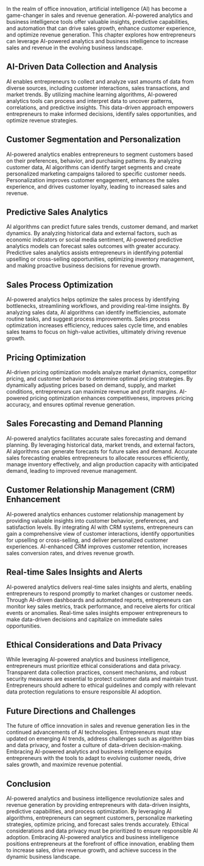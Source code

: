 
In the realm of office innovation, artificial intelligence (AI) has become a game-changer in sales and revenue generation. AI-powered analytics and business intelligence tools offer valuable insights, predictive capabilities, and automation that can drive sales growth, enhance customer experience, and optimize revenue generation. This chapter explores how entrepreneurs can leverage AI-powered analytics and business intelligence to increase sales and revenue in the evolving business landscape.

## AI-Driven Data Collection and Analysis

AI enables entrepreneurs to collect and analyze vast amounts of data from diverse sources, including customer interactions, sales transactions, and market trends. By utilizing machine learning algorithms, AI-powered analytics tools can process and interpret data to uncover patterns, correlations, and predictive insights. This data-driven approach empowers entrepreneurs to make informed decisions, identify sales opportunities, and optimize revenue strategies.

## Customer Segmentation and Personalization

AI-powered analytics enables entrepreneurs to segment customers based on their preferences, behavior, and purchasing patterns. By analyzing customer data, AI algorithms can identify target segments and create personalized marketing campaigns tailored to specific customer needs. Personalization improves customer engagement, enhances the sales experience, and drives customer loyalty, leading to increased sales and revenue.

## Predictive Sales Analytics

AI algorithms can predict future sales trends, customer demand, and market dynamics. By analyzing historical data and external factors, such as economic indicators or social media sentiment, AI-powered predictive analytics models can forecast sales outcomes with greater accuracy. Predictive sales analytics assists entrepreneurs in identifying potential upselling or cross-selling opportunities, optimizing inventory management, and making proactive business decisions for revenue growth.

## Sales Process Optimization

AI-powered analytics helps optimize the sales process by identifying bottlenecks, streamlining workflows, and providing real-time insights. By analyzing sales data, AI algorithms can identify inefficiencies, automate routine tasks, and suggest process improvements. Sales process optimization increases efficiency, reduces sales cycle time, and enables sales teams to focus on high-value activities, ultimately driving revenue growth.

## Pricing Optimization

AI-driven pricing optimization models analyze market dynamics, competitor pricing, and customer behavior to determine optimal pricing strategies. By dynamically adjusting prices based on demand, supply, and market conditions, entrepreneurs can maximize revenue and profit margins. AI-powered pricing optimization enhances competitiveness, improves pricing accuracy, and ensures optimal revenue generation.

## Sales Forecasting and Demand Planning

AI-powered analytics facilitates accurate sales forecasting and demand planning. By leveraging historical data, market trends, and external factors, AI algorithms can generate forecasts for future sales and demand. Accurate sales forecasting enables entrepreneurs to allocate resources efficiently, manage inventory effectively, and align production capacity with anticipated demand, leading to improved revenue management.

## Customer Relationship Management (CRM) Enhancement

AI-powered analytics enhances customer relationship management by providing valuable insights into customer behavior, preferences, and satisfaction levels. By integrating AI with CRM systems, entrepreneurs can gain a comprehensive view of customer interactions, identify opportunities for upselling or cross-selling, and deliver personalized customer experiences. AI-enhanced CRM improves customer retention, increases sales conversion rates, and drives revenue growth.

## Real-time Sales Insights and Alerts

AI-powered analytics delivers real-time sales insights and alerts, enabling entrepreneurs to respond promptly to market changes or customer needs. Through AI-driven dashboards and automated reports, entrepreneurs can monitor key sales metrics, track performance, and receive alerts for critical events or anomalies. Real-time sales insights empower entrepreneurs to make data-driven decisions and capitalize on immediate sales opportunities.

## Ethical Considerations and Data Privacy

While leveraging AI-powered analytics and business intelligence, entrepreneurs must prioritize ethical considerations and data privacy. Transparent data collection practices, consent mechanisms, and robust security measures are essential to protect customer data and maintain trust. Entrepreneurs should adhere to ethical guidelines and comply with relevant data protection regulations to ensure responsible AI adoption.

## Future Directions and Challenges

The future of office innovation in sales and revenue generation lies in the continued advancements of AI technologies. Entrepreneurs must stay updated on emerging AI trends, address challenges such as algorithm bias and data privacy, and foster a culture of data-driven decision-making. Embracing AI-powered analytics and business intelligence equips entrepreneurs with the tools to adapt to evolving customer needs, drive sales growth, and maximize revenue potential.

## Conclusion

AI-powered analytics and business intelligence revolutionize sales and revenue generation by providing entrepreneurs with data-driven insights, predictive capabilities, and process optimization. By leveraging AI algorithms, entrepreneurs can segment customers, personalize marketing strategies, optimize pricing, and forecast sales trends accurately. Ethical considerations and data privacy must be prioritized to ensure responsible AI adoption. Embracing AI-powered analytics and business intelligence positions entrepreneurs at the forefront of office innovation, enabling them to increase sales, drive revenue growth, and achieve success in the dynamic business landscape.
